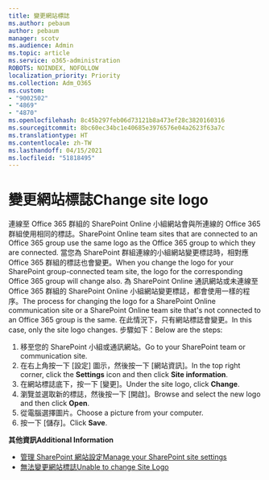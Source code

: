 ```yaml
---
title: 變更網站標誌
ms.author: pebaum
author: pebaum
manager: scotv
ms.audience: Admin
ms.topic: article
ms.service: o365-administration
ROBOTS: NOINDEX, NOFOLLOW
localization_priority: Priority
ms.collection: Adm_O365
ms.custom:
- "9002502"
- "4869"
- "4870"
ms.openlocfilehash: 8c45b297feb06d73121b8a473ef28c3820160316
ms.sourcegitcommit: 8bc60ec34bc1e40685e3976576e04a2623f63a7c
ms.translationtype: HT
ms.contentlocale: zh-TW
ms.lasthandoff: 04/15/2021
ms.locfileid: "51818495"
---
```

# <a name="change-site-logo"></a><span data-ttu-id="13645-102">變更網站標誌</span><span class="sxs-lookup"><span data-stu-id="13645-102">Change site logo</span></span>

<span data-ttu-id="13645-103">連線至 Office 365 群組的 SharePoint Online 小組網站會與所連線的 Office 365 群組使用相同的標誌。</span><span class="sxs-lookup"><span data-stu-id="13645-103">SharePoint Online team sites that are connected to an Office 365 group use the same logo as the Office 365 group to which they are connected.</span></span> <span data-ttu-id="13645-104">當您為 SharePoint 群組連線的小組網站變更標誌時，相對應 Office 365 群組的標誌也會變更。</span><span class="sxs-lookup"><span data-stu-id="13645-104">When you change the logo for your SharePoint group-connected team site, the logo for the corresponding Office 365 group will change also.</span></span> <span data-ttu-id="13645-105">為 SharePoint Online 通訊網站或未連線至 Office 365 群組的 SharePoint Online 小組網站變更標誌，都會使用一樣的程序。</span><span class="sxs-lookup"><span data-stu-id="13645-105">The process for changing the logo for a SharePoint Online communication site or a SharePoint Online team site that's not connected to an Office 365 group is the same.</span></span> <span data-ttu-id="13645-106">在此情況下，只有網站標誌會變更。</span><span class="sxs-lookup"><span data-stu-id="13645-106">In this case, only the site logo changes.</span></span> <span data-ttu-id="13645-107">步驟如下：</span><span class="sxs-lookup"><span data-stu-id="13645-107">Below are the steps:</span></span>

1. <span data-ttu-id="13645-108">移至您的 SharePoint 小組或通訊網站。</span><span class="sxs-lookup"><span data-stu-id="13645-108">Go to your SharePoint team or communication site.</span></span>
2. <span data-ttu-id="13645-109">在右上角按一下 [設定] 圖示，然後按一下 [網站資訊]。</span><span class="sxs-lookup"><span data-stu-id="13645-109">In the top right corner, click the **Settings** icon and then click **Site information**.</span></span>
3. <span data-ttu-id="13645-110">在網站標誌底下，按一下 [變更]。</span><span class="sxs-lookup"><span data-stu-id="13645-110">Under the site logo, click **Change**.</span></span>
4. <span data-ttu-id="13645-111">瀏覽並選取新的標誌，然後按一下 [開啟]。</span><span class="sxs-lookup"><span data-stu-id="13645-111">Browse and select the new logo and then click **Open**.</span></span>
5. <span data-ttu-id="13645-112">從電腦選擇圖片。</span><span class="sxs-lookup"><span data-stu-id="13645-112">Choose a picture from your computer.</span></span>
6. <span data-ttu-id="13645-113">按一下 [儲存]。</span><span class="sxs-lookup"><span data-stu-id="13645-113">Click **Save**.</span></span>

<span data-ttu-id="13645-114">**其他資訊**</span><span class="sxs-lookup"><span data-stu-id="13645-114">**Additional Information**</span></span>

- [<span data-ttu-id="13645-115">管理 SharePoint 網站設定</span><span class="sxs-lookup"><span data-stu-id="13645-115">Manage your SharePoint site settings</span></span>](https://support.office.com/article/manage-your-sharepoint-site-settings-8376034d-d0c7-446e-9178-6ab51c58df42)
- [<span data-ttu-id="13645-116">無法變更網站標誌</span><span class="sxs-lookup"><span data-stu-id="13645-116">Unable to change Site Logo</span></span>](https://docs.microsoft.com/sharepoint/troubleshoot/sites/error-when-changing-o365-site-logo)
